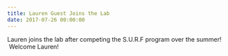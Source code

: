 ```yaml
---
title: Lauren Guest Joins the Lab
date: 2017-07-26 00:00:00
---
```


Lauren joins the lab after competing the S.U.R.F program over the summer!   Welcome Lauren!